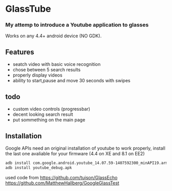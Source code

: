 # GlassTube
### My attemp to introduce a Youtube application to glasses
Works on any 4.4+ android device (NO GDK).
## Features

- seatch video with basic voice recognition
- chose between 5 search results
- properly display videos
- ability to start,pause and move 30 seconds with swipes
## todo
- custom video controls (progressbar)
- decent looking search result
- put sommething on the main page

## Installation
Google APIs need an original installation of youtube to work properly, install the last one avaliable for your firmware (4.4 on XE and 8.1 on EE2)
```sh
adb install com.google.android.youtube_14.07.59-1407592300_minAPI19.armeabi-v7a.nodpi._apkmirror.com.apk
adb install youtube_debug.apk
```

used code from
https://github.com/tujson/GlassEcho
https://github.com/MatthewHallberg/GoogleGlassTest
